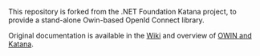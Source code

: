 This repository is forked from the .NET Foundation Katana project, to provide a stand-alone Owin-based OpenId Connect library.

Original documentation is available in the [Wiki](https://github.com/aspnet/AspNetKatana/wiki) and overview of [OWIN and Katana](https://docs.microsoft.com/en-us/aspnet/aspnet/overview/owin-and-katana/).
